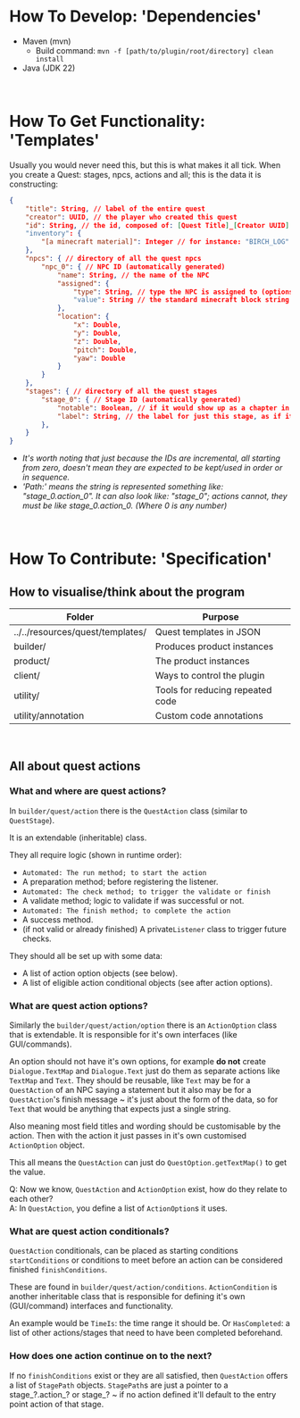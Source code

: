 # How To Develop: 'Dependencies'
- Maven (mvn)
    - Build command: ``mvn -f [path/to/plugin/root/directory] clean install``
- Java (JDK 22)

<br>

# How To Get Functionality: 'Templates'
Usually you would never need this, but this is what makes it all tick. When you create a Quest: stages, npcs, actions and all; this is the data it is constructing:
```json
{
    "title": String, // label of the entire quest
    "creator": UUID, // the player who created this quest
    "id": String, // the id, composed of: [Quest Title]_[Creator UUID]
    "inventory": {
        "[a minecraft material]": Integer // for instance: "BIRCH_LOG" : 1
    },
    "npcs": { // directory of all the quest npcs
        "npc_0": { // NPC ID (automatically generated)
            "name": String, // the name of the NPC
            "assigned": {
                "type": String, // type the NPC is assigned to (options: "BlockNPC")
                "value": String // the standard minecraft block string (like: minecraft:acacia_log)
            },
            "location": {
                "x": Double,
                "y": Double,
                "z": Double,
                "pitch": Double,
                "yaw": Double
            }
        }
    },
    "stages": { // directory of all the quest stages
        "stage_0": { // Stage ID (automatically generated)
            "notable": Boolean, // if it would show up as a chapter in a book; a notable stage
            "label": String, // the label for just this stage, as if it were a chapter
        },
    }
}
```
- *It's worth noting that just because the IDs are incremental, all starting from zero, doesn't mean they are expected to be kept/used in order or in sequence.*
- *'Path:' means the string is represented something like: "stage_0.action_0". It can also look like: "stage_0"; actions cannot, they must be like stage_0.action_0. (Where 0 is any number)*

<br>

# How To Contribute: 'Specification'
## How to visualise/think about the program

| Folder                           | Purpose                          |
|----------------------------------|----------------------------------|
| ../../resources/quest/templates/ | Quest templates in JSON          |
| builder/                         | Produces product instances        |
| product/                         | The product instances            |
| client/                          | Ways to control the plugin       |
| utility/                         | Tools for reducing repeated code |
| utility/annotation               | Custom code annotations          |

<br>

## All about quest actions
### What and where are quest actions?
In ``builder/quest/action`` there is the ``QuestAction`` class (similar to ``QuestStage``).

It is an extendable (inheritable) class.

They all require logic (shown in runtime order):
- ``Automated: The run method; to start the action``
- A preparation method; before registering the listener.
- ``Automated: The check method; to trigger the validate or finish``
- A validate method; logic to validate if was successful or not. 
- ``Automated: The finish method; to complete the action``
- A success method.
- (if not valid or already finished) A private``Listener`` class to trigger future checks.

They should all be set up with some data:
- A list of action option objects (see below).
- A list of eligible action conditional objects (see after action options).

### What are quest action options?
Similarly the ``builder/quest/action/option`` there is an ``ActionOption`` class that is extendable. It is responsible for it's own interfaces (like GUI/commands). 

An option should not have it's own options, for example **do not** create ``Dialogue.TextMap`` and ``Dialogue.Text`` just do them as separate actions like ``TextMap`` and ``Text``. They should be reusable, like ``Text`` may be for a ``QuestAction`` of an NPC saying a statement but it also may be for a ``QuestAction``'s finish message ~ it's just about the form of the data, so for ``Text`` that would be anything that expects just a single string. 

Also meaning most field titles and wording should be customisable by the action. Then with the action it just passes in it's own customised ``ActionOption`` object.

This all means the ``QuestAction`` can just do ``QuestOption.getTextMap()`` to get the value.

Q: Now we know, ``QuestAction`` and ``ActionOption`` exist, how do they relate to each other?<br>
A: In ``QuestAction``, you  define a list of ``ActionOption``s it uses.

### What are quest action conditionals?
``QuestAction`` conditionals, can be placed as starting conditions ``startConditions`` or conditions to meet before an action can be considered finished ``finishConditions``.

These are found in ``builder/quest/action/conditions``. ``ActionCondition`` is another inheritable class that is responsible for defining it's own (GUI/command) interfaces and functionality.

An example would be ``TimeIs``: the time range it should be. Or ``HasCompleted``: a list of other actions/stages that need to have been completed beforehand.

### How does one action continue on to the next?
If no ``finishConditions`` exist or they are all satisfied, then ``QuestAction`` offers a list of ``StagePath`` objects. ``StagePath``s are just a pointer to a stage_?.action_? or stage_? ~ if no action defined it'll default to the entry point action of that stage.

